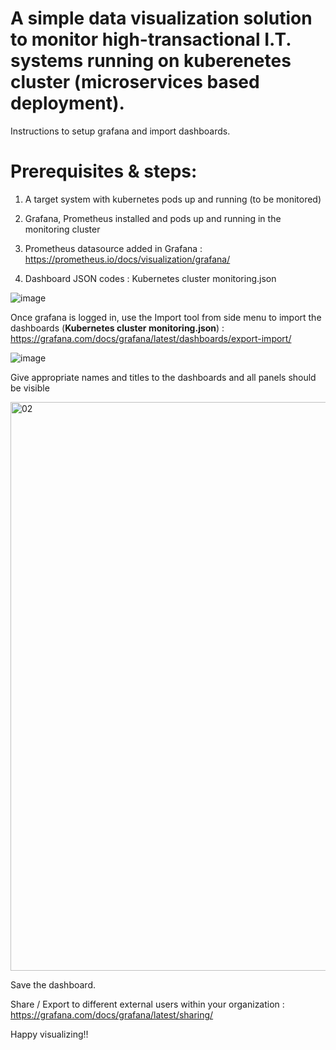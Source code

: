# A simple data visualization solution to monitor high-transactional I.T. systems running on kuberenetes cluster (microservices based deployment).

Instructions to setup grafana and import dashboards.

# Prerequisites & steps:
1. A target system with kubernetes pods up and running (to be monitored)

2. Grafana, Prometheus installed and pods up and running in the monitoring cluster

3. Prometheus datasource added in Grafana : https://prometheus.io/docs/visualization/grafana/

4. Dashboard JSON codes : Kubernetes cluster monitoring.json

![image](https://user-images.githubusercontent.com/93224640/152584110-def3fd28-fc79-4386-a84c-3ea567180966.png)


Once grafana is logged in, use the Import tool from side menu to import the dashboards (**Kubernetes cluster monitoring.json**) : https://grafana.com/docs/grafana/latest/dashboards/export-import/

![image](https://user-images.githubusercontent.com/93224640/152584055-9e203b02-07ea-4f72-92f3-dbacffb286a4.png)


Give appropriate names and titles to the dashboards and all panels should be visible

<img width="910" alt="02" src="https://user-images.githubusercontent.com/93224640/152583958-787369e7-a538-4d5d-bda7-ae7d10860814.PNG">

Save the dashboard.

Share / Export to different external users within your organization : https://grafana.com/docs/grafana/latest/sharing/

Happy visualizing!!
